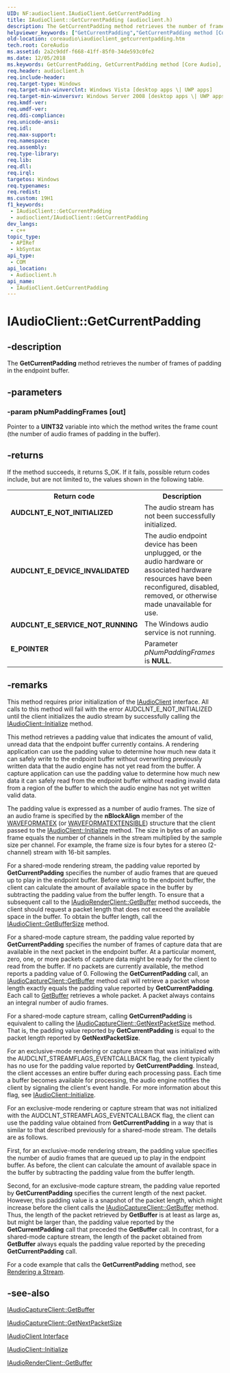 ```yaml
---
UID: NF:audioclient.IAudioClient.GetCurrentPadding
title: IAudioClient::GetCurrentPadding (audioclient.h)
description: The GetCurrentPadding method retrieves the number of frames of padding in the endpoint buffer.
helpviewer_keywords: ["GetCurrentPadding","GetCurrentPadding method [Core Audio]","GetCurrentPadding method [Core Audio]","IAudioClient interface","IAudioClient interface [Core Audio]","GetCurrentPadding method","IAudioClient.GetCurrentPadding","IAudioClient::GetCurrentPadding","IAudioClientGetCurrentPadding","audioclient/IAudioClient::GetCurrentPadding","coreaudio.iaudioclient_getcurrentpadding"]
old-location: coreaudio\iaudioclient_getcurrentpadding.htm
tech.root: CoreAudio
ms.assetid: 2a2c9ddf-f668-41ff-85f0-34de593c0fe2
ms.date: 12/05/2018
ms.keywords: GetCurrentPadding, GetCurrentPadding method [Core Audio], GetCurrentPadding method [Core Audio],IAudioClient interface, IAudioClient interface [Core Audio],GetCurrentPadding method, IAudioClient.GetCurrentPadding, IAudioClient::GetCurrentPadding, IAudioClientGetCurrentPadding, audioclient/IAudioClient::GetCurrentPadding, coreaudio.iaudioclient_getcurrentpadding
req.header: audioclient.h
req.include-header: 
req.target-type: Windows
req.target-min-winverclnt: Windows Vista [desktop apps \| UWP apps]
req.target-min-winversvr: Windows Server 2008 [desktop apps \| UWP apps]
req.kmdf-ver: 
req.umdf-ver: 
req.ddi-compliance: 
req.unicode-ansi: 
req.idl: 
req.max-support: 
req.namespace: 
req.assembly: 
req.type-library: 
req.lib: 
req.dll: 
req.irql: 
targetos: Windows
req.typenames: 
req.redist: 
ms.custom: 19H1
f1_keywords:
 - IAudioClient::GetCurrentPadding
 - audioclient/IAudioClient::GetCurrentPadding
dev_langs:
 - c++
topic_type:
 - APIRef
 - kbSyntax
api_type:
 - COM
api_location:
 - Audioclient.h
api_name:
 - IAudioClient.GetCurrentPadding
---
```


# IAudioClient::GetCurrentPadding


## -description

The <b>GetCurrentPadding</b> method retrieves the number of frames of padding in the endpoint buffer.

## -parameters

### -param pNumPaddingFrames [out]

Pointer to a <b>UINT32</b> variable into which the method writes the frame count (the number of audio frames of padding in the buffer).

## -returns

If the method succeeds, it returns S_OK. If it fails, possible return codes include, but are not limited to, the values shown in the following table.

<table>
<tr>
<th>Return code</th>
<th>Description</th>
</tr>
<tr>
<td width="40%">
<dl>
<dt><b>AUDCLNT_E_NOT_INITIALIZED</b></dt>
</dl>
</td>
<td width="60%">
The audio stream has not been successfully initialized.

</td>
</tr>
<tr>
<td width="40%">
<dl>
<dt><b>AUDCLNT_E_DEVICE_INVALIDATED</b></dt>
</dl>
</td>
<td width="60%">
The audio endpoint device has been unplugged, or the audio hardware or associated hardware resources have been reconfigured, disabled, removed, or otherwise made unavailable for use.

</td>
</tr>
<tr>
<td width="40%">
<dl>
<dt><b>AUDCLNT_E_SERVICE_NOT_RUNNING</b></dt>
</dl>
</td>
<td width="60%">
The Windows audio service is not running.

</td>
</tr>
<tr>
<td width="40%">
<dl>
<dt><b>E_POINTER</b></dt>
</dl>
</td>
<td width="60%">
Parameter <i>pNumPaddingFrames</i> is <b>NULL</b>.

</td>
</tr>
</table>

## -remarks

This method requires prior initialization of the <a href="/windows/desktop/api/audioclient/nn-audioclient-iaudioclient">IAudioClient</a> interface. All calls to this method will fail with the error AUDCLNT_E_NOT_INITIALIZED until the client initializes the audio stream by successfully calling the <a href="/windows/desktop/api/audioclient/nf-audioclient-iaudioclient-initialize">IAudioClient::Initialize</a> method.

This method retrieves a padding value that indicates the amount of valid, unread data that the endpoint buffer currently contains. A rendering application can use the padding value to determine how much new data it can safely write to the endpoint buffer without overwriting previously written data that the audio engine has not yet read from the buffer. A capture application can use the padding value to determine how much new data it can safely read from the endpoint buffer without reading invalid data from a region of the buffer to which the audio engine has not yet written valid data.

The padding value is expressed as a number of audio frames. The size of an audio frame is specified by the <b>nBlockAlign</b> member of the <a href="/windows/win32/api/mmreg/ns-mmreg-waveformatex">WAVEFORMATEX</a> (or <a href="/windows-hardware/drivers/ddi/content/ksmedia/ns-ksmedia-waveformatextensible">WAVEFORMATEXTENSIBLE</a>) structure that the client passed to the <a href="/windows/desktop/api/audioclient/nf-audioclient-iaudioclient-initialize">IAudioClient::Initialize</a>  method. The size in bytes of an audio frame equals the number of channels in the stream multiplied by the sample size per channel. For example, the frame size is four bytes for a stereo (2-channel) stream with 16-bit samples.

For a shared-mode rendering stream, the padding value reported by <b>GetCurrentPadding</b> specifies the number of audio frames that are queued up to play in the endpoint buffer. Before writing to the endpoint buffer, the client can calculate the amount of available space in the buffer by subtracting the padding value from the buffer length. To ensure that a subsequent call to the <a href="/windows/desktop/api/audioclient/nf-audioclient-iaudiorenderclient-getbuffer">IAudioRenderClient::GetBuffer</a> method succeeds, the client should request a packet length that does not exceed the available space in the buffer. To obtain the buffer length, call the <a href="/windows/desktop/api/audioclient/nf-audioclient-iaudioclient-getbuffersize">IAudioClient::GetBufferSize</a> method.

For a shared-mode capture stream, the padding value reported by <b>GetCurrentPadding</b> specifies the number of frames of capture data that are available in the next packet in the endpoint buffer. At a particular moment, zero, one, or more packets of capture data might be ready for the client to read from the buffer. If no packets are currently available, the method reports a padding value of 0. Following the <b>GetCurrentPadding</b> call, an <a href="/windows/desktop/api/audioclient/nf-audioclient-iaudiocaptureclient-getbuffer">IAudioCaptureClient::GetBuffer</a> method call will retrieve a packet whose length exactly equals the padding value reported by <b>GetCurrentPadding</b>. Each call to <a href="/windows/desktop/api/audioclient/nf-audioclient-iaudiorenderclient-getbuffer">GetBuffer</a> retrieves a whole packet. A packet always contains an integral number of audio frames.

For a shared-mode capture stream, calling <b>GetCurrentPadding</b> is equivalent to calling the <a href="/windows/desktop/api/audioclient/nf-audioclient-iaudiocaptureclient-getnextpacketsize">IAudioCaptureClient::GetNextPacketSize</a> method. That is, the padding value reported by <b>GetCurrentPadding</b> is equal to the packet length reported by <b>GetNextPacketSize</b>.

For an exclusive-mode rendering or capture stream that was initialized with the AUDCLNT_STREAMFLAGS_EVENTCALLBACK flag, the client typically has no use for the padding value reported by <b>GetCurrentPadding</b>. Instead, the client accesses an entire buffer during each processing pass. Each time a buffer becomes available for processing, the audio engine notifies the client by signaling the client's event handle. For more information about this flag, see <a href="/windows/desktop/api/audioclient/nf-audioclient-iaudioclient-initialize">IAudioClient::Initialize</a>.

For an exclusive-mode rendering or capture stream that was not initialized with the AUDCLNT_STREAMFLAGS_EVENTCALLBACK flag, the client can use the padding value obtained from <b>GetCurrentPadding</b> in a way that is similar to that described previously for a shared-mode stream. The details are as follows.

First, for an exclusive-mode rendering stream, the padding value specifies the number of audio frames that are queued up to play in the endpoint buffer. As before, the client can calculate the amount of available space in the buffer by subtracting the padding value from the buffer length.

Second, for an exclusive-mode capture stream, the padding value reported by <b>GetCurrentPadding</b> specifies the current length of the next packet. However, this padding value is a snapshot of the packet length, which might increase before the client calls the <a href="/windows/desktop/api/audioclient/nf-audioclient-iaudiocaptureclient-getbuffer">IAudioCaptureClient::GetBuffer</a> method. Thus, the length of the packet retrieved by <b>GetBuffer</b> is at least as large as, but might be larger than, the padding value reported by the <b>GetCurrentPadding</b> call that preceded the <b>GetBuffer</b> call. In contrast, for a shared-mode capture stream, the length of the packet obtained from <b>GetBuffer</b> always equals the padding value reported by the preceding <b>GetCurrentPadding</b> call.

For a code example that calls the <b>GetCurrentPadding</b> method, see <a href="/windows/desktop/CoreAudio/rendering-a-stream">Rendering a Stream</a>.

## -see-also

<a href="/windows/desktop/api/audioclient/nf-audioclient-iaudiocaptureclient-getbuffer">IAudioCaptureClient::GetBuffer</a>



<a href="/windows/desktop/api/audioclient/nf-audioclient-iaudiocaptureclient-getnextpacketsize">IAudioCaptureClient::GetNextPacketSize</a>



<a href="/windows/desktop/api/audioclient/nn-audioclient-iaudioclient">IAudioClient Interface</a>



<a href="/windows/desktop/api/audioclient/nf-audioclient-iaudioclient-initialize">IAudioClient::Initialize</a>



<a href="/windows/desktop/api/audioclient/nf-audioclient-iaudiorenderclient-getbuffer">IAudioRenderClient::GetBuffer</a>